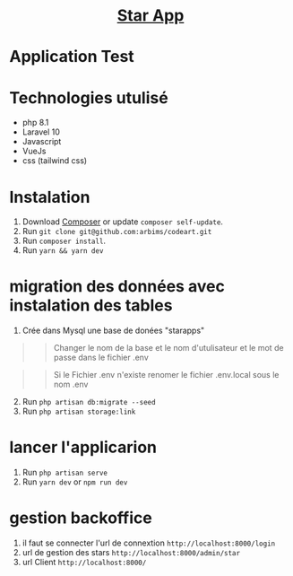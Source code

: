 <h1 align="center"><a href="https://laravel.com" target="_blank">Star App</a></h1>

# Application Test

# Technologies utulisé


- php 8.1
- Laravel 10
- Javascript
- VueJs
- css (tailwind css)

# Instalation

1. Download [Composer](https://getcomposer.org/doc/00-intro.md) or update `composer self-update`.
2. Run `git clone git@github.com:arbims/codeart.git`
3. Run `composer install`.
4. Run `yarn && yarn dev`

# migration des données avec instalation des tables
1. Crée dans Mysql une base de donées "starapps" 
>> Changer le nom de la base et le nom d'utulisateur et le mot de passe dans le fichier .env

>> Si le Fichier .env n'existe renomer le fichier .env.local sous le nom .env 

2. Run `php artisan db:migrate --seed`
3. Run `php artisan storage:link`

# lancer l'applicarion
1. Run `php artisan serve`
2. Run `yarn dev` or `npm run dev`

# gestion backoffice
1. il faut se connecter l'url de connextion `http://localhost:8000/login`
2. url de gestion des stars `http://localhost:8000/admin/star`
3. url Client `http://localhost:8000/`